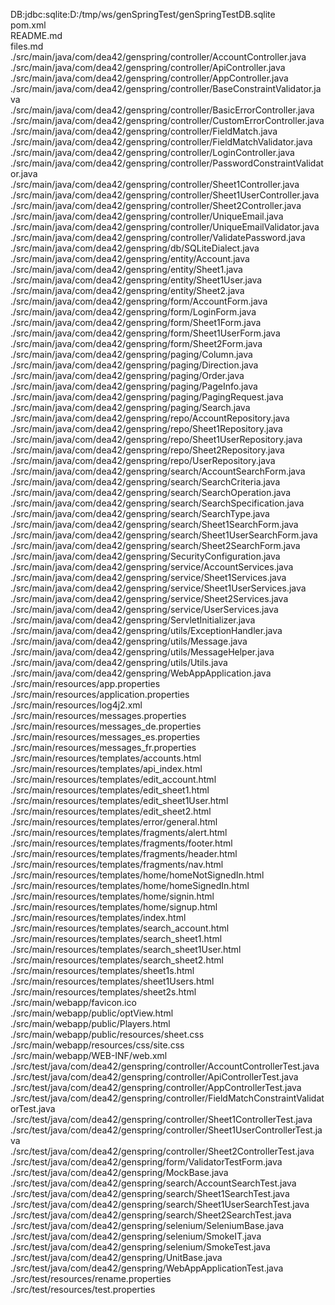 DB:jdbc:sqlite:D:/tmp/ws/genSpringTest/genSpringTestDB.sqlite<br>
pom.xml<br>
README.md<br>
files.md<br>
./src/main/java/com/dea42/genspring/controller/AccountController.java<br>
./src/main/java/com/dea42/genspring/controller/ApiController.java<br>
./src/main/java/com/dea42/genspring/controller/AppController.java<br>
./src/main/java/com/dea42/genspring/controller/BaseConstraintValidator.java<br>
./src/main/java/com/dea42/genspring/controller/BasicErrorController.java<br>
./src/main/java/com/dea42/genspring/controller/CustomErrorController.java<br>
./src/main/java/com/dea42/genspring/controller/FieldMatch.java<br>
./src/main/java/com/dea42/genspring/controller/FieldMatchValidator.java<br>
./src/main/java/com/dea42/genspring/controller/LoginController.java<br>
./src/main/java/com/dea42/genspring/controller/PasswordConstraintValidator.java<br>
./src/main/java/com/dea42/genspring/controller/Sheet1Controller.java<br>
./src/main/java/com/dea42/genspring/controller/Sheet1UserController.java<br>
./src/main/java/com/dea42/genspring/controller/Sheet2Controller.java<br>
./src/main/java/com/dea42/genspring/controller/UniqueEmail.java<br>
./src/main/java/com/dea42/genspring/controller/UniqueEmailValidator.java<br>
./src/main/java/com/dea42/genspring/controller/ValidatePassword.java<br>
./src/main/java/com/dea42/genspring/db/SQLiteDialect.java<br>
./src/main/java/com/dea42/genspring/entity/Account.java<br>
./src/main/java/com/dea42/genspring/entity/Sheet1.java<br>
./src/main/java/com/dea42/genspring/entity/Sheet1User.java<br>
./src/main/java/com/dea42/genspring/entity/Sheet2.java<br>
./src/main/java/com/dea42/genspring/form/AccountForm.java<br>
./src/main/java/com/dea42/genspring/form/LoginForm.java<br>
./src/main/java/com/dea42/genspring/form/Sheet1Form.java<br>
./src/main/java/com/dea42/genspring/form/Sheet1UserForm.java<br>
./src/main/java/com/dea42/genspring/form/Sheet2Form.java<br>
./src/main/java/com/dea42/genspring/paging/Column.java<br>
./src/main/java/com/dea42/genspring/paging/Direction.java<br>
./src/main/java/com/dea42/genspring/paging/Order.java<br>
./src/main/java/com/dea42/genspring/paging/PageInfo.java<br>
./src/main/java/com/dea42/genspring/paging/PagingRequest.java<br>
./src/main/java/com/dea42/genspring/paging/Search.java<br>
./src/main/java/com/dea42/genspring/repo/AccountRepository.java<br>
./src/main/java/com/dea42/genspring/repo/Sheet1Repository.java<br>
./src/main/java/com/dea42/genspring/repo/Sheet1UserRepository.java<br>
./src/main/java/com/dea42/genspring/repo/Sheet2Repository.java<br>
./src/main/java/com/dea42/genspring/repo/UserRepository.java<br>
./src/main/java/com/dea42/genspring/search/AccountSearchForm.java<br>
./src/main/java/com/dea42/genspring/search/SearchCriteria.java<br>
./src/main/java/com/dea42/genspring/search/SearchOperation.java<br>
./src/main/java/com/dea42/genspring/search/SearchSpecification.java<br>
./src/main/java/com/dea42/genspring/search/SearchType.java<br>
./src/main/java/com/dea42/genspring/search/Sheet1SearchForm.java<br>
./src/main/java/com/dea42/genspring/search/Sheet1UserSearchForm.java<br>
./src/main/java/com/dea42/genspring/search/Sheet2SearchForm.java<br>
./src/main/java/com/dea42/genspring/SecurityConfiguration.java<br>
./src/main/java/com/dea42/genspring/service/AccountServices.java<br>
./src/main/java/com/dea42/genspring/service/Sheet1Services.java<br>
./src/main/java/com/dea42/genspring/service/Sheet1UserServices.java<br>
./src/main/java/com/dea42/genspring/service/Sheet2Services.java<br>
./src/main/java/com/dea42/genspring/service/UserServices.java<br>
./src/main/java/com/dea42/genspring/ServletInitializer.java<br>
./src/main/java/com/dea42/genspring/utils/ExceptionHandler.java<br>
./src/main/java/com/dea42/genspring/utils/Message.java<br>
./src/main/java/com/dea42/genspring/utils/MessageHelper.java<br>
./src/main/java/com/dea42/genspring/utils/Utils.java<br>
./src/main/java/com/dea42/genspring/WebAppApplication.java<br>
./src/main/resources/app.properties<br>
./src/main/resources/application.properties<br>
./src/main/resources/log4j2.xml<br>
./src/main/resources/messages.properties<br>
./src/main/resources/messages_de.properties<br>
./src/main/resources/messages_es.properties<br>
./src/main/resources/messages_fr.properties<br>
./src/main/resources/templates/accounts.html<br>
./src/main/resources/templates/api_index.html<br>
./src/main/resources/templates/edit_account.html<br>
./src/main/resources/templates/edit_sheet1.html<br>
./src/main/resources/templates/edit_sheet1User.html<br>
./src/main/resources/templates/edit_sheet2.html<br>
./src/main/resources/templates/error/general.html<br>
./src/main/resources/templates/fragments/alert.html<br>
./src/main/resources/templates/fragments/footer.html<br>
./src/main/resources/templates/fragments/header.html<br>
./src/main/resources/templates/fragments/nav.html<br>
./src/main/resources/templates/home/homeNotSignedIn.html<br>
./src/main/resources/templates/home/homeSignedIn.html<br>
./src/main/resources/templates/home/signin.html<br>
./src/main/resources/templates/home/signup.html<br>
./src/main/resources/templates/index.html<br>
./src/main/resources/templates/search_account.html<br>
./src/main/resources/templates/search_sheet1.html<br>
./src/main/resources/templates/search_sheet1User.html<br>
./src/main/resources/templates/search_sheet2.html<br>
./src/main/resources/templates/sheet1s.html<br>
./src/main/resources/templates/sheet1Users.html<br>
./src/main/resources/templates/sheet2s.html<br>
./src/main/webapp/favicon.ico<br>
./src/main/webapp/public/optView.html<br>
./src/main/webapp/public/Players.html<br>
./src/main/webapp/public/resources/sheet.css<br>
./src/main/webapp/resources/css/site.css<br>
./src/main/webapp/WEB-INF/web.xml<br>
./src/test/java/com/dea42/genspring/controller/AccountControllerTest.java<br>
./src/test/java/com/dea42/genspring/controller/ApiControllerTest.java<br>
./src/test/java/com/dea42/genspring/controller/AppControllerTest.java<br>
./src/test/java/com/dea42/genspring/controller/FieldMatchConstraintValidatorTest.java<br>
./src/test/java/com/dea42/genspring/controller/Sheet1ControllerTest.java<br>
./src/test/java/com/dea42/genspring/controller/Sheet1UserControllerTest.java<br>
./src/test/java/com/dea42/genspring/controller/Sheet2ControllerTest.java<br>
./src/test/java/com/dea42/genspring/form/ValidatorTestForm.java<br>
./src/test/java/com/dea42/genspring/MockBase.java<br>
./src/test/java/com/dea42/genspring/search/AccountSearchTest.java<br>
./src/test/java/com/dea42/genspring/search/Sheet1SearchTest.java<br>
./src/test/java/com/dea42/genspring/search/Sheet1UserSearchTest.java<br>
./src/test/java/com/dea42/genspring/search/Sheet2SearchTest.java<br>
./src/test/java/com/dea42/genspring/selenium/SeleniumBase.java<br>
./src/test/java/com/dea42/genspring/selenium/SmokeIT.java<br>
./src/test/java/com/dea42/genspring/selenium/SmokeTest.java<br>
./src/test/java/com/dea42/genspring/UnitBase.java<br>
./src/test/java/com/dea42/genspring/WebAppApplicationTest.java<br>
./src/test/resources/rename.properties<br>
./src/test/resources/test.properties<br>
